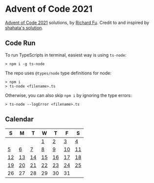 # Advent of Code 2021
[Advent of Code 2021](https://adventocode.com/2021) solutions, by [Richard Fu](https://github.com/furic/). Credit to and inspired by [shahata's solution](https://github.com/shahata/adventofcode-solver/).

## Code Run
To run TypeScripts in terminal, easiest way is using `ts-node`:
```
> npm i -g ts-node
```
The repo uses `@types/node` type definitions for node:
```
> npm i
> ts-node <filename>.ts
```
Otherwise, you can also skip `npm i` by ignoring the type errors:
```
> ts-node --logError <filename>.ts
```

## Calendar
| S | M | T | W | T | F | S |
|---|---|---|---|---|---|---|
|   |   |   | [1](./01) | [2](./02) | [3](./03) | [4](./04) | 
| [5](./05) | [6](./06) | [7](./07) | [8](./08) | [9](./09) | [10](./10) | [11](./11) | 
| [12](./12) | [13](./13) | [14](./14) | [15](./15) | [16](./16) | [17](./17) | [18](./18) |
| [19](./19) | [20](./20) | [21](./21) | [22](./22) | [23](./23) | [24](./24) | [25](./25) |
| 26 | 27 | 28 | 29 | 30 | 31 |